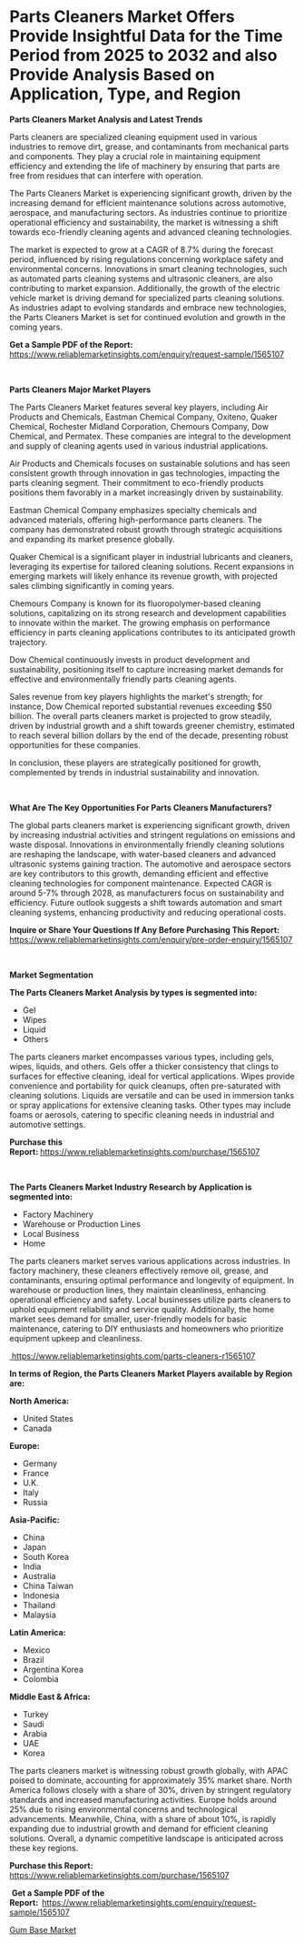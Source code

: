 <p><h1>Parts Cleaners Market Offers Provide Insightful Data for the Time Period from 2025 to 2032 and also Provide Analysis Based on Application, Type, and Region</h1></p><p><strong>Parts Cleaners Market Analysis and Latest Trends</strong></p>
<p><p>Parts cleaners are specialized cleaning equipment used in various industries to remove dirt, grease, and contaminants from mechanical parts and components. They play a crucial role in maintaining equipment efficiency and extending the life of machinery by ensuring that parts are free from residues that can interfere with operation. </p><p>The Parts Cleaners Market is experiencing significant growth, driven by the increasing demand for efficient maintenance solutions across automotive, aerospace, and manufacturing sectors. As industries continue to prioritize operational efficiency and sustainability, the market is witnessing a shift towards eco-friendly cleaning agents and advanced cleaning technologies.</p><p>The market is expected to grow at a CAGR of 8.7% during the forecast period, influenced by rising regulations concerning workplace safety and environmental concerns. Innovations in smart cleaning technologies, such as automated parts cleaning systems and ultrasonic cleaners, are also contributing to market expansion. Additionally, the growth of the electric vehicle market is driving demand for specialized parts cleaning solutions. As industries adapt to evolving standards and embrace new technologies, the Parts Cleaners Market is set for continued evolution and growth in the coming years.</p></p>
<p><strong>Get a Sample PDF of the Report:&nbsp;</strong> <a href="https://www.reliablemarketinsights.com/enquiry/request-sample/1565107?utm_campaign=3065&utm_medium=2&utm_source=Github&utm_content=ia&utm_term=02042025&utm_id=parts-cleaners">https://www.reliablemarketinsights.com/enquiry/request-sample/1565107</a></p>
<p>&nbsp;</p>
<p><strong>Parts Cleaners Major Market Players</strong></p>
<p><p>The Parts Cleaners Market features several key players, including Air Products and Chemicals, Eastman Chemical Company, Oxiteno, Quaker Chemical, Rochester Midland Corporation, Chemours Company, Dow Chemical, and Permatex. These companies are integral to the development and supply of cleaning agents used in various industrial applications.</p><p>Air Products and Chemicals focuses on sustainable solutions and has seen consistent growth through innovation in gas technologies, impacting the parts cleaning segment. Their commitment to eco-friendly products positions them favorably in a market increasingly driven by sustainability.</p><p>Eastman Chemical Company emphasizes specialty chemicals and advanced materials, offering high-performance parts cleaners. The company has demonstrated robust growth through strategic acquisitions and expanding its market presence globally.</p><p>Quaker Chemical is a significant player in industrial lubricants and cleaners, leveraging its expertise for tailored cleaning solutions. Recent expansions in emerging markets will likely enhance its revenue growth, with projected sales climbing significantly in coming years.</p><p>Chemours Company is known for its fluoropolymer-based cleaning solutions, capitalizing on its strong research and development capabilities to innovate within the market. The growing emphasis on performance efficiency in parts cleaning applications contributes to its anticipated growth trajectory.</p><p>Dow Chemical continuously invests in product development and sustainability, positioning itself to capture increasing market demands for effective and environmentally friendly parts cleaning agents. </p><p>Sales revenue from key players highlights the market's strength; for instance, Dow Chemical reported substantial revenues exceeding $50 billion. The overall parts cleaners market is projected to grow steadily, driven by industrial growth and a shift towards greener chemistry, estimated to reach several billion dollars by the end of the decade, presenting robust opportunities for these companies. </p><p>In conclusion, these players are strategically positioned for growth, complemented by trends in industrial sustainability and innovation.</p></p>
<p>&nbsp;</p>
<p><strong>What Are The Key Opportunities For Parts Cleaners Manufacturers?</strong></p>
<p><p>The global parts cleaners market is experiencing significant growth, driven by increasing industrial activities and stringent regulations on emissions and waste disposal. Innovations in environmentally friendly cleaning solutions are reshaping the landscape, with water-based cleaners and advanced ultrasonic systems gaining traction. The automotive and aerospace sectors are key contributors to this growth, demanding efficient and effective cleaning technologies for component maintenance. Expected CAGR is around 5-7% through 2028, as manufacturers focus on sustainability and efficiency. Future outlook suggests a shift towards automation and smart cleaning systems, enhancing productivity and reducing operational costs.</p></p>
<p><strong>Inquire or Share Your Questions If Any Before Purchasing This Report:</strong> <a href="https://www.reliablemarketinsights.com/enquiry/pre-order-enquiry/1565107?utm_campaign=3065&utm_medium=2&utm_source=Github&utm_content=ia&utm_term=02042025&utm_id=parts-cleaners">https://www.reliablemarketinsights.com/enquiry/pre-order-enquiry/1565107</a></p>
<p>&nbsp;</p>
<p><strong>Market Segmentation</strong></p>
<p><strong>The Parts Cleaners Market Analysis by types is segmented into:</strong></p>
<p><ul><li>Gel</li><li>Wipes</li><li>Liquid</li><li>Others</li></ul></p>
<p><p>The parts cleaners market encompasses various types, including gels, wipes, liquids, and others. Gels offer a thicker consistency that clings to surfaces for effective cleaning, ideal for vertical applications. Wipes provide convenience and portability for quick cleanups, often pre-saturated with cleaning solutions. Liquids are versatile and can be used in immersion tanks or spray applications for extensive cleaning tasks. Other types may include foams or aerosols, catering to specific cleaning needs in industrial and automotive settings.</p></p>
<p><strong>Purchase this Report:&nbsp;</strong><a href="https://www.reliablemarketinsights.com/purchase/1565107?utm_campaign=3065&utm_medium=2&utm_source=Github&utm_content=ia&utm_term=02042025&utm_id=parts-cleaners">https://www.reliablemarketinsights.com/purchase/1565107</a></p>
<p>&nbsp;</p>
<p><strong>The Parts Cleaners Market Industry Research by Application is segmented into:</strong></p>
<p><ul><li>Factory Machinery</li><li>Warehouse or Production Lines</li><li>Local Business</li><li>Home</li></ul></p>
<p><p>The parts cleaners market serves various applications across industries. In factory machinery, these cleaners effectively remove oil, grease, and contaminants, ensuring optimal performance and longevity of equipment. In warehouse or production lines, they maintain cleanliness, enhancing operational efficiency and safety. Local businesses utilize parts cleaners to uphold equipment reliability and service quality. Additionally, the home market sees demand for smaller, user-friendly models for basic maintenance, catering to DIY enthusiasts and homeowners who prioritize equipment upkeep and cleanliness.</p></p>
<p><a href="https://www.reliablemarketinsights.com/parts-cleaners-r1565107?utm_campaign=3065&utm_medium=2&utm_source=Github&utm_content=ia&utm_term=02042025&utm_id=parts-cleaners">&nbsp;https://www.reliablemarketinsights.com/parts-cleaners-r1565107</a></p>
<p><strong>In terms of Region, the Parts Cleaners Market Players available by Region are:</strong></p>
<p>
    <p> <strong> North America: </strong>
        <ul>
            <li>United States</li>
            <li>Canada</li>
        </ul>
        </p> 
    <p> <strong> Europe: </strong>
        <ul>
            <li>Germany</li>
            <li>France</li>
            <li>U.K.</li>
            <li>Italy</li>
            <li>Russia</li>
        </ul>
        </p> 
    <p> <strong> Asia-Pacific: </strong>
        <ul>
            <li>China</li>
            <li>Japan</li>
            <li>South Korea</li>
            <li>India</li>
            <li>Australia</li>
            <li>China Taiwan</li>
            <li>Indonesia</li>
            <li>Thailand</li>
            <li>Malaysia</li>
        </ul>
        </p> 
    <p> <strong> Latin America: </strong>
        <ul>
            <li>Mexico</li>
            <li>Brazil</li>
            <li>Argentina Korea</li>
            <li>Colombia</li>
        </ul>
        </p> 
    <p> <strong> Middle East & Africa: </strong>
        <ul>
            <li>Turkey</li>
            <li>Saudi</li>
            <li>Arabia</li>
            <li>UAE</li>
            <li>Korea</li>
        </ul>
    </p>
    </p>
<p><p>The parts cleaners market is witnessing robust growth globally, with APAC poised to dominate, accounting for approximately 35% market share. North America follows closely with a share of 30%, driven by stringent regulatory standards and increased manufacturing activities. Europe holds around 25% due to rising environmental concerns and technological advancements. Meanwhile, China, with a share of about 10%, is rapidly expanding due to industrial growth and demand for efficient cleaning solutions. Overall, a dynamic competitive landscape is anticipated across these key regions.</p></p>
<p><strong>Purchase this Report: </strong><a href="https://www.reliablemarketinsights.com/purchase/1565107?utm_campaign=3065&utm_medium=2&utm_source=Github&utm_content=ia&utm_term=02042025&utm_id=parts-cleaners">https://www.reliablemarketinsights.com/purchase/1565107</a></p>
<p>&nbsp;<strong>Get a Sample PDF of the Report:&nbsp;&nbsp;</strong><a href="https://www.reliablemarketinsights.com/enquiry/request-sample/1565107?utm_campaign=3065&utm_medium=2&utm_source=Github&utm_content=ia&utm_term=02042025&utm_id=parts-cleaners">https://www.reliablemarketinsights.com/enquiry/request-sample/1565107</a></p>
<p><strong></strong></p>
<p><p><a href="https://github.com/djarixneoza/Market-Research-Report-List-1/blob/main/gum-base-market.md?utm_campaign=3065&utm_medium=2&utm_source=Github&utm_content=ia&utm_term=02042025&utm_id=parts-cleaners">Gum Base Market</a></p></p>